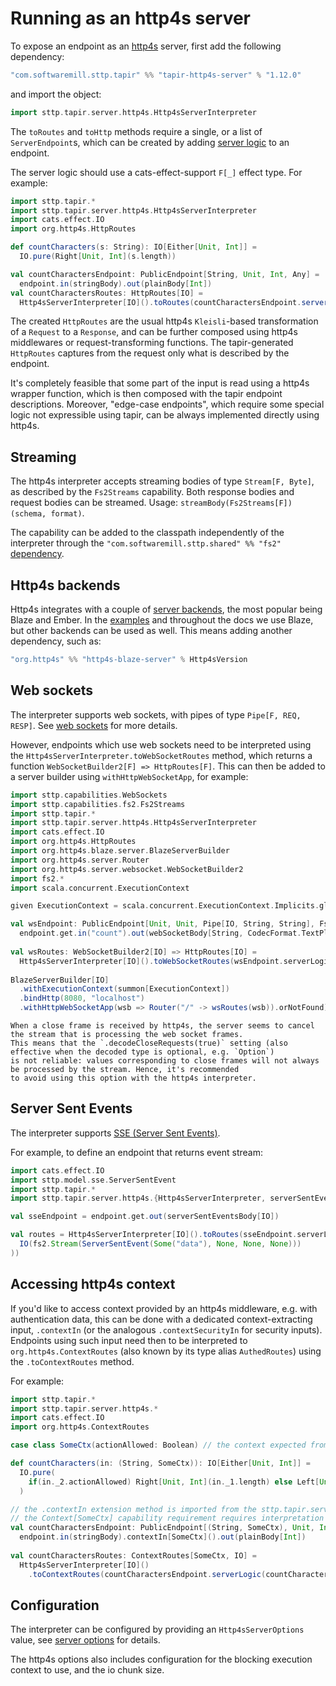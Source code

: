 # Running as an http4s server

To expose an endpoint as an [http4s](https://http4s.org) server, first add the following 
dependency:

```scala
"com.softwaremill.sttp.tapir" %% "tapir-http4s-server" % "1.12.0"
```

and import the object:

```scala
import sttp.tapir.server.http4s.Http4sServerInterpreter
```

The `toRoutes` and `toHttp` methods require a single, or a list of `ServerEndpoint`s, which can be created by adding
[server logic](logic.md) to an endpoint.

The server logic should use a cats-effect-support `F[_]` effect type. For example:

```scala
import sttp.tapir.*
import sttp.tapir.server.http4s.Http4sServerInterpreter
import cats.effect.IO
import org.http4s.HttpRoutes

def countCharacters(s: String): IO[Either[Unit, Int]] = 
  IO.pure(Right[Unit, Int](s.length))

val countCharactersEndpoint: PublicEndpoint[String, Unit, Int, Any] = 
  endpoint.in(stringBody).out(plainBody[Int])
val countCharactersRoutes: HttpRoutes[IO] = 
  Http4sServerInterpreter[IO]().toRoutes(countCharactersEndpoint.serverLogic(countCharacters _))
```

The created `HttpRoutes` are the usual http4s `Kleisli`-based transformation of a `Request` to a `Response`, and can 
be further composed using http4s middlewares or request-transforming functions. The tapir-generated `HttpRoutes`
captures from the request only what is described by the endpoint.

It's completely feasible that some part of the input is read using a http4s wrapper function, which is then composed
with the tapir endpoint descriptions. Moreover, "edge-case endpoints", which require some special logic not expressible 
using tapir, can be always implemented directly using http4s.

## Streaming

The http4s interpreter accepts streaming bodies of type `Stream[F, Byte]`, as described by the `Fs2Streams`
capability. Both response bodies and request bodies can be streamed. Usage: `streamBody(Fs2Streams[F])(schema, format)`.

The capability can be added to the classpath independently of the interpreter through the 
`"com.softwaremill.sttp.shared" %% "fs2"` [dependency](https://mvnrepository.com/artifact/com.softwaremill.sttp.shared/fs2).

## Http4s backends

Http4s integrates with a couple of [server backends](https://http4s.org/v1.0/integrations/), the most popular being 
Blaze and Ember. In the [examples](../examples.md) and throughout the docs we use Blaze, but other backends can be used
as well. This means adding another dependency, such as:

```scala
"org.http4s" %% "http4s-blaze-server" % Http4sVersion
```

## Web sockets

The interpreter supports web sockets, with pipes of type `Pipe[F, REQ, RESP]`. See [web sockets](../endpoint/websockets.md) 
for more details.

However, endpoints which use web sockets need to be interpreted using the `Http4sServerInterpreter.toWebSocketRoutes`
method, which returns a function `WebSocketBuilder2[F] => HttpRoutes[F]`. This can then be added to a server builder
using `withHttpWebSocketApp`, for example:

```scala
import sttp.capabilities.WebSockets
import sttp.capabilities.fs2.Fs2Streams
import sttp.tapir.*
import sttp.tapir.server.http4s.Http4sServerInterpreter
import cats.effect.IO
import org.http4s.HttpRoutes
import org.http4s.blaze.server.BlazeServerBuilder
import org.http4s.server.Router
import org.http4s.server.websocket.WebSocketBuilder2
import fs2.*
import scala.concurrent.ExecutionContext

given ExecutionContext = scala.concurrent.ExecutionContext.Implicits.global

val wsEndpoint: PublicEndpoint[Unit, Unit, Pipe[IO, String, String], Fs2Streams[IO] with WebSockets] =
  endpoint.get.in("count").out(webSocketBody[String, CodecFormat.TextPlain, String, CodecFormat.TextPlain](Fs2Streams[IO]))
    
val wsRoutes: WebSocketBuilder2[IO] => HttpRoutes[IO] =
  Http4sServerInterpreter[IO]().toWebSocketRoutes(wsEndpoint.serverLogicSuccess[IO](_ => ???))
    
BlazeServerBuilder[IO]
  .withExecutionContext(summon[ExecutionContext])
  .bindHttp(8080, "localhost")
  .withHttpWebSocketApp(wsb => Router("/" -> wsRoutes(wsb)).orNotFound)
```

```{note}
When a close frame is received by http4s, the server seems to cancel the stream that is processing the web socket frames.
This means that the `.decodeCloseRequests(true)` setting (also effective when the decoded type is optional, e.g. `Option`)
is not reliable: values corresponding to close frames will not always be processed by the stream. Hence, it's recommended
to avoid using this option with the http4s interpreter.
```

## Server Sent Events

The interpreter supports [SSE (Server Sent Events)](https://developer.mozilla.org/en-US/docs/Web/API/Server-sent_events/Using_server-sent_events).

For example, to define an endpoint that returns event stream:

```scala
import cats.effect.IO
import sttp.model.sse.ServerSentEvent
import sttp.tapir.*
import sttp.tapir.server.http4s.{Http4sServerInterpreter, serverSentEventsBody}

val sseEndpoint = endpoint.get.out(serverSentEventsBody[IO])

val routes = Http4sServerInterpreter[IO]().toRoutes(sseEndpoint.serverLogicSuccess[IO](_ =>
  IO(fs2.Stream(ServerSentEvent(Some("data"), None, None, None)))
))
```

## Accessing http4s context

If you'd like to access context provided by an http4s middleware, e.g. with authentication data, this can be done
with a dedicated context-extracting input, `.contextIn` (or the analogous `.contextSecurityIn` for security inputs).
Endpoints using such input need then to be interpreted to `org.http4s.ContextRoutes` (also known by its type alias
`AuthedRoutes`) using the `.toContextRoutes` method.

For example:

```scala
import sttp.tapir.*
import sttp.tapir.server.http4s.*
import cats.effect.IO
import org.http4s.ContextRoutes

case class SomeCtx(actionAllowed: Boolean) // the context expected from http4s middleware

def countCharacters(in: (String, SomeCtx)): IO[Either[Unit, Int]] = 
  IO.pure(
    if(in._2.actionAllowed) Right[Unit, Int](in._1.length) else Left[Unit, Int](())
  )

// the .contextIn extension method is imported from the sttp.tapir.server.http4s package
// the Context[SomeCtx] capability requirement requires interpretation to be done using .toContextRoutes
val countCharactersEndpoint: PublicEndpoint[(String, SomeCtx), Unit, Int, Context[SomeCtx]] = 
  endpoint.in(stringBody).contextIn[SomeCtx]().out(plainBody[Int])
  
val countCharactersRoutes: ContextRoutes[SomeCtx, IO] = 
  Http4sServerInterpreter[IO]()
    .toContextRoutes(countCharactersEndpoint.serverLogic(countCharacters _))
```

## Configuration

The interpreter can be configured by providing an `Http4sServerOptions` value, see
[server options](options.md) for details.

The http4s options also includes configuration for the blocking execution context to use, and the io chunk size.

